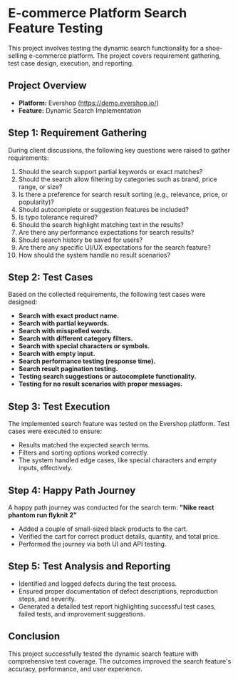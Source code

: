 # E-commerce Platform Search Feature Testing

This project involves testing the dynamic search functionality for a shoe-selling e-commerce platform. The project covers requirement gathering, test case design, execution, and reporting.

## Project Overview
- **Platform:** Evershop (https://demo.evershop.io/)
- **Feature:** Dynamic Search Implementation

## Step 1: Requirement Gathering
During client discussions, the following key questions were raised to gather requirements:
1. Should the search support partial keywords or exact matches?
2. Should the search allow filtering by categories such as brand, price range, or size?
3. Is there a preference for search result sorting (e.g., relevance, price, or popularity)?
4. Should autocomplete or suggestion features be included?
5. Is typo tolerance required?
6. Should the search highlight matching text in the results?
7. Are there any performance expectations for search results?
8. Should search history be saved for users?
9. Are there any specific UI/UX expectations for the search feature?
10. How should the system handle no result scenarios?

## Step 2: Test Cases
Based on the collected requirements, the following test cases were designed:
- **Search with exact product name.**
- **Search with partial keywords.**
- **Search with misspelled words.**
- **Search with different category filters.**
- **Search with special characters or symbols.**
- **Search with empty input.**
- **Search performance testing (response time).**
- **Search result pagination testing.**
- **Testing search suggestions or autocomplete functionality.**
- **Testing for no result scenarios with proper messages.**

## Step 3: Test Execution
The implemented search feature was tested on the Evershop platform. Test cases were executed to ensure:
- Results matched the expected search terms.
- Filters and sorting options worked correctly.
- The system handled edge cases, like special characters and empty inputs, effectively.

## Step 4: Happy Path Journey
A happy path journey was conducted for the search term: **"Nike react phantom run flyknit 2"**
- Added a couple of small-sized black products to the cart.
- Verified the cart for correct product details, quantity, and total price.
- Performed the journey via both UI and API testing.

## Step 5: Test Analysis and Reporting
- Identified and logged defects during the test process.
- Ensured proper documentation of defect descriptions, reproduction steps, and severity.
- Generated a detailed test report highlighting successful test cases, failed tests, and improvement suggestions.

## Conclusion
This project successfully tested the dynamic search feature with comprehensive test coverage. The outcomes improved the search feature's accuracy, performance, and user experience.

